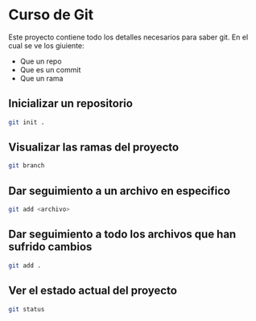 # Curso de Git

Este proyecto contiene todo los detalles necesarios para saber git. En el cual se ve los giuiente:

- Que un repo
- Que es un commit
- Que un rama

## Inicializar un repositorio

```bash
git init .
```

## Visualizar las ramas del proyecto

```bash
git branch
```

## Dar seguimiento a un archivo en especifico

```bash
git add <archivo>
```

## Dar seguimiento a todo los archivos que han sufrido cambios

```bash
git add .
```

## Ver el estado actual del proyecto

```bash
git status
```
